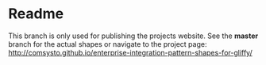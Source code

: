 Readme
======

This branch is only used for publishing the projects website. 
See the **master** branch for the actual shapes or navigate to the project page:
http://comsysto.github.io/enterprise-integration-pattern-shapes-for-gliffy/
